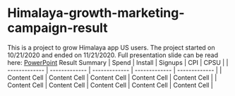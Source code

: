 # Himalaya-growth-marketing-campaign-result
This is a project to grow Himalaya app US users.
The project started on 10/21/2020 and ended on 11/21/2020.
Full presentation slide can be read here: [PowerPoint](https://github.com/ByronHan333/Himalaya-growth-marketing-campaign-result/blob/main/Himalaya%20Mobile%20Growth%20FB:Google%20result.pdf)
Result Summary
| Spend         | Install       | Signups       | CPI           | CPSU          |
| ------------- | ------------- | ------------- | ------------- | ------------- |
| Content Cell  | Content Cell  | Content Cell  | Content Cell  | Content Cell  |
| Content Cell  | Content Cell  | Content Cell  | Content Cell  | Content Cell  |
